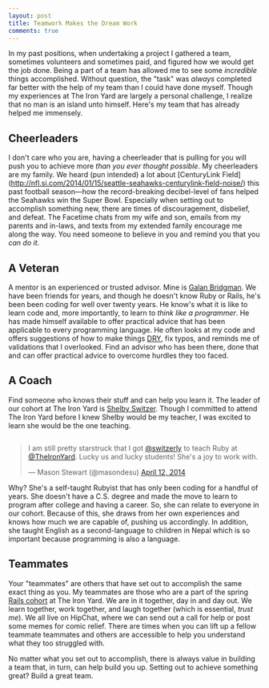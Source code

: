 ```yaml
---
layout: post
title: Teamwork Makes the Dream Work
comments: true
---
```


In my past positions, when undertaking a project I gathered a team, sometimes volunteers and sometimes paid, and figured how we would get the job done. Being a part of a team has allowed me to see some *incredible* things accomplished. Without question, the "task" was *always* completed far better with the help of my team than I could have done myself. Though my experiences at The Iron Yard are largely a personal challenge, I realize that no man is an island unto himself. Here's my team that has already helped me immensely.

## Cheerleaders
I don't care who you are, having a cheerleader that is pulling for you will push you to achieve more *than you ever thought possible*. My cheerleaders are my family. We heard (pun intended) a lot about [CenturyLink Field] (http://nfl.si.com/2014/01/15/seattle-seahawks-centurylink-field-noise/) this past football season—how the record-breaking decibel-level of fans helped the Seahawks win the Super Bowl. Especially when setting out to accomplish something new, there are times of discouragement, disbelief, and defeat. The Facetime chats from my wife and son, emails from my parents and in-laws, and texts from my extended family encourage me along the way. You need someone to believe in you and remind you that you *can do it*.

## A Veteran
A mentor is an experienced or trusted advisor. Mine is [Galan Bridgman](http://www.linkedin.com/in/galanbridgman). We have been friends for years, and though he doesn't know Ruby or Rails, he's been been coding for well over twenty years. He know's what it is like to learn code and, more importantly, to learn to *think like a programmer*. He has made himself available to offer practical advice that has been applicable to every programming language. He often looks at my code and offers suggestions of how to make things [DRY](http://en.wikipedia.org/wiki/Don't_repeat_yourself), fix typos, and reminds me of validations that I overlooked. Find an advisor who has been there, done that and can offer practical advice to overcome hurdles they too faced.

## A Coach
Find someone who knows their stuff and can help you learn it. The leader of our cohort at The Iron Yard is [Shelby Switzer](http://shelbyswitzer.com/). Though I committed to attend The Iron Yard before I knew Shelby would be my teacher, I was excited to learn she would be the one teaching. 

<img><blockquote class="twitter-tweet" lang="en"><p>I am still pretty starstruck that I got <a href="https://twitter.com/switzerly">@switzerly</a> to teach Ruby at <a href="https://twitter.com/TheIronYard">@TheIronYard</a>. Lucky us and lucky students! She&#39;s a joy to work with.</p>&mdash; Mason Stewart (@masondesu) <a href="https://twitter.com/masondesu/statuses/455122730921508864">April 12, 2014</a></blockquote>
<script async src="//platform.twitter.com/widgets.js" charset="utf-8"></script></img>

Why? She's a self-taught Rubyist that has only been coding for a handful of years. She doesn't have a C.S. degree and made the move to learn to program after college and having a career. So, she can relate to everyone in our cohort. Because of this, she draws from her own experiences and knows how much we are capable of, pushing us accordingly. In addition, she taught English as a second-language to children in Nepal which is so important because programming is also a language. 

## Teammates 
Your "teammates" are others that have set out to accomplish the same exact thing as you. My teammates are those who are a part of the spring [Rails cohort](http://theironyard.com/academy/rails-engineering/) at The Iron Yard. We are in it together, day in and day out. We learn together, work together, and laugh together (which is essential, *trust me*). We all live on HipChat, where we can send out a call for help or post some memes for comic relief. There are times when you can lift up a fellow teammate teammates and others are accessible to help you understand what they too struggled with. 

No matter what you set out to accomplish, there is always value in building a team that, in turn, can help build you up. Setting out to achieve something great? Build a great team.